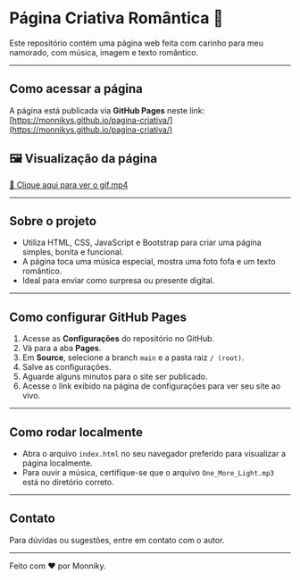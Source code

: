# Página Criativa Romântica 💖

Este repositório contém uma página web feita com carinho para meu namorado, com música, imagem e texto romântico.

---

## Como acessar a página

A página está publicada via **GitHub Pages** neste link:  
[https://monnikys.github.io/pagina-criativa/](https://monnikys.github.io/pagina-criativa/)

## 🖼️ Visualização da página
[🎥 Clique aqui para ver o gif.mp4](gif.gif)

---

## Sobre o projeto

- Utiliza HTML, CSS, JavaScript e Bootstrap para criar uma página simples, bonita e funcional.
- A página toca uma música especial, mostra uma foto fofa e um texto romântico.
- Ideal para enviar como surpresa ou presente digital.

---

## Como configurar GitHub Pages

1. Acesse as **Configurações** do repositório no GitHub.
2. Vá para a aba **Pages**.
3. Em **Source**, selecione a branch `main` e a pasta raiz `/ (root)`.
4. Salve as configurações.
5. Aguarde alguns minutos para o site ser publicado.
6. Acesse o link exibido na página de configurações para ver seu site ao vivo.

---

## Como rodar localmente

- Abra o arquivo `index.html` no seu navegador preferido para visualizar a página localmente.
- Para ouvir a música, certifique-se que o arquivo `One_More_Light.mp3` está no diretório correto.

---

## Contato

Para dúvidas ou sugestões, entre em contato com o autor.

---

Feito com ❤️ por Monniky.
